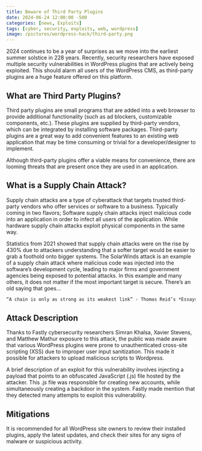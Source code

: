```yaml
---
title: Beware of Third Party Plugins
date: 2024-06-24 12:00:00 -500
categories: [news, Exploits]
tags: [cyber, security, exploits, web, wordpress]
image: /pictures/wordpress-hack/third-party.png
---
```




2024 continues to be a year of surprises as we move into the earliest summer solstice in 228 years. Recently, security researchers have exposed multiple security vulnerabilities in WordPress plugins that are actively being exploited. This should alarm all users of the WordPress CMS, as third-party plugins are a huge feature offered on this platform.

## What are Third Party Plugins?

Third party plugins are small programs that are added into a web browser to provide additional functionality (such as ad blockers, customizable components, etc.). These plugins are supplied by third-party vendors, which can be integrated by installing software packages. Third-party plugins are a great way to add convenient features to an existing web application that may be time consuming or trivial for a developer/designer to implement.

Although third-party plugins offer a viable means for convenience,  there are looming threats that are present once they are used in an application.

## What is a Supply Chain Attack?

Supply chain attacks are a type of cyberattack that targets trusted third-party vendors who offer services or software to a business. Typically coming in two flavors; Software supply chain attacks inject malicious code into an application in order to infect all users of the application. While hardware supply chain attacks exploit physical components in the same way.

Statistics from 2021 showed that supply chain attacks were on the rise by 430% due to attackers understanding that a softer target would be easier to grab a foothold onto bigger systems. The SolarWinds attack is an example of a supply chain attack where malicious code was injected into the software’s development cycle, leading to major firms and government agencies being exposed to potential attacks. In this example and many others, it does not matter if the most important target is secure. There’s an old saying that goes…

```md
“A chain is only as strong as its weakest link” - Thomas Reid’s *Essays on the Intellectual Powers of Man*
```
 
## Attack Description 

Thanks to Fastly cybersecurity researchers Simran Khalsa, Xavier Stevens, and Matthew Mathur exposure to this attack, the public was made aware that various WordPress plugins were prone to unauthenticated cross-site scripting (XSS) due to improper user input sanitization. This made it possible for attackers to upload malicious scripts to Wordpress.

A brief description of an exploit for this vulnerability involves injecting a payload that points to an obfuscated JavaScript (.js) file hosted by the attacker. This .js file was responsible for creating new accounts, while simultaneously creating a backdoor in the system. Fastly made mention that they detected many attempts to exploit this vulnerability.

## Mitigations

It is recommended for all WordPress site owners to review their installed plugins, apply the latest updates, and check their sites for any signs of malware or suspicious activity.
